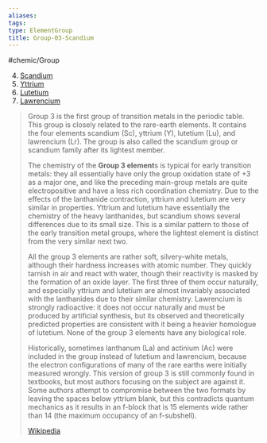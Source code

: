 ```yaml
---
aliases: 
tags: 
type: ElementGroup
title: Group-03-Scandium
---
```

#chemic/Group 

4) [Scandium](chemic/Elements/Group-03-Scandium/Scandium.md)
5) [Yttrium](chemic/Elements/Group-03-Scandium/Yttrium.md)
6) [Lutetium](chemic/Elements/Actinide-Group/Lutetium.md)
7) [Lawrencium](chemic/Elements/Actinide-Group/Lawrencium.md)


> Group 3 is the first group of transition metals in the periodic table. This group is closely related to the rare-earth elements. It contains the four elements scandium (Sc), yttrium (Y), lutetium (Lu), and lawrencium (Lr). The group is also called the scandium group or scandium family after its lightest member.
>
> The chemistry of the **Group 3 element**s is typical for early transition metals: they all essentially have only the group oxidation state of +3 as a major one, and like the preceding main-group metals are quite electropositive and have a less rich coordination chemistry. Due to the effects of the lanthanide contraction, yttrium and lutetium are very similar in properties. Yttrium and lutetium have essentially the chemistry of the heavy lanthanides, but scandium shows several differences due to its small size. This is a similar pattern to those of the early transition metal groups, where the lightest element is distinct from the very similar next two.
>
> All the group 3 elements are rather soft, silvery-white metals, although their hardness increases with atomic number. They quickly tarnish in air and react with water, though their reactivity is masked by the formation of an oxide layer. The first three of them occur naturally, and especially yttrium and lutetium are almost invariably associated with the lanthanides due to their similar chemistry. Lawrencium is strongly radioactive: it does not occur naturally and must be produced by artificial synthesis, but its observed and theoretically predicted properties are consistent with it being a heavier homologue of lutetium. None of the group 3 elements have any biological role.
>
> Historically, sometimes lanthanum (La) and actinium (Ac) were included in the group instead of lutetium and lawrencium, because the electron configurations of many of the rare earths were initially measured wrongly. This version of group 3 is still commonly found in textbooks, but most authors focusing on the subject are against it. Some authors attempt to compromise between the two formats by leaving the spaces below yttrium blank, but this contradicts quantum mechanics as it results in an f-block that is 15 elements wide rather than 14 (the maximum occupancy of an f-subshell).
>
> [Wikipedia](https://en.wikipedia.org/wiki/Group%203%20element)




